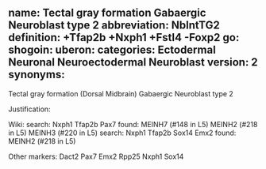 name: Tectal gray formation Gabaergic Neuroblast type 2
abbreviation: NbIntTG2
definition: +Tfap2b +Nxph1 +Fstl4 -Foxp2
go:
shogoin: 
uberon:
categories: Ectodermal Neuronal Neuroectodermal Neuroblast
version: 2
synonyms:
---

Tectal gray formation (Dorsal Midbrain) Gabaergic Neuroblast type 2

Justification:


Wiki:
search: Nxph1 Tfap2b Pax7
found:
MEINH7 (#148 in L5)
MEINH2 (#218 in L5)
MEINH3 (#220 in L5)
search: Nxph1 Tfap2b Sox14 Emx2
found:
MEINH2 (#218 in L5)

Other markers:
Dact2
Pax7
Emx2
Rpp25
Nxph1
Sox14
